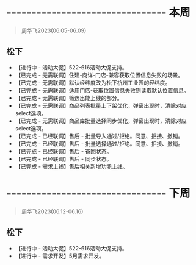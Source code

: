 # -------------------------------- 本周
> 周华飞2023(06.05-06.09)
## 松下
* 【进行中 - 活动大促】522-616活动大促支持。
* 【已完成 - 无需联调】住建-商详-门店-兼容获取位置信息失败的场景。
* 【已完成 - 无需联调】默认经纬度改为松下杭州工业园的经纬度。
* 【已完成 - 无需联调】适用门店-获取位置信息失败则读取默认位置信息。
* 【已完成 - 无需联调】筛选出能上线的部分。
* 【已完成 - 无需联调】商品列表批量上下架优化，弹窗出现时，清除对应select选项。
* 【已完成 - 无需联调】商品库批量选择同步优化，弹窗出现时，清除对应select选项。
* 【已完成 - 已经联调】售后 - 批量导入通过/拒绝。同意、拒接、撤销。
* 【已完成 - 已经联调】售后 - 批量选择通过/拒绝。同意、拒接、撤销。
* 【已完成 - 已经联调】售后 - 寄回状态。
* 【已完成 - 已经联调】售后 - 同步状态。
* 【已完成 - 需求上线】售后相关新增功能上线。

# -------------------------------- 下周
> 周华飞2023(06.12-06.16)
## 松下
* 【进行中 - 活动大促】522-616活动大促支持。
* 【进行中 - 需求开发】5月需求开发。
